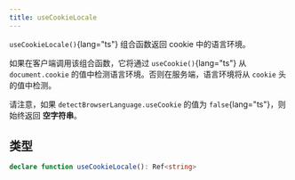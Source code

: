 ```yaml
---
title: useCookieLocale
---
```


`useCookieLocale()`{lang="ts"} 组合函数返回 cookie 中的语言环境。

<!-- ## 使用方法 -->

如果在客户端调用该组合函数，它将通过 `useCookie()`{lang="ts"} 从 `document.cookie` 的值中检测语言环境。否则在服务端，语言环境将从 `cookie` 头的值中检测。

请注意，如果 `detectBrowserLanguage.useCookie` 的值为 `false`{lang="ts"}，则始终返回 **空字符串**。

## 类型

```ts
declare function useCookieLocale(): Ref<string>
```